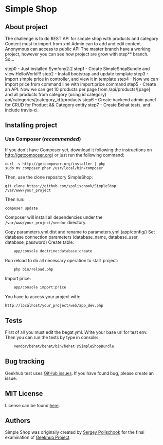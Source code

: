 Simple Shop
========================

About project
----------------------------------

The challenge is to do REST API for simple shop with products and category
Content must to import from xml
Admin can to add and edit content
Anonymous can access to public API
The master branch have a working project, however you can see how project are grow with step** branch.
So...

step0  - Just installed Symfony2.2
step1  - Create SimpleShopBundle and view HelloWorld!!!
step2  - Install bootstrap and update template
step3  - Import simple price in controller, and view it in template
step4  - Now we can import price from command line with import:price command
step5  - Create an API. Now we can get 10 products per page from   /api/products/[page]
            and all products from category (using id category)     api/categories/[category_id]/products
step6  - Create backend admin panel for CRUD for Product && Category entity
step7  - Create Behat tests, and include travis-ci.

Installing project
----------------------------------

### Use Composer (*recommended*)

If you don't have Composer yet, download it following the instructions on
http://getcomposer.org/ or just run the following command:

    curl -s http://getcomposer.org/installer | php
    sudo mv composer.phar /usr/local/bin/composer

Then, use the clone repository SimpleShop:

    git clone https://github.com/spolischook/SimpleShop /var/www/your_project

Then run:

    composer update

Composer will install all dependencies under the
`/var/www/your_project/vendor` directory.

Copy parameters.yml.dist and rename to parameters.yml (app/config/)
Set database connection parameters (database_name, database_user, database_password)
Create table:

``` bash
    app/console doctrine:database:create
```

Run reload to do all necessary operation to start project:

``` bash
    php bin/reload.php
```

Import price:

``` bash
    app/console import:price
```

You have to access your project with:

    http://localhost/your_project/web/app_dev.php

Tests
-------------------------------------

First of all you must edit the begat.yml. Write your base url for test env.
Then you can run the tests by type in console:
``` bash
    vendor/behat/behat/bin/behat @SimpleShopBundle
```

Bug tracking
------------

Geekhub test uses [GitHub issues](https://github.com/spolischook/SimpleShop/issues?state=open).
If you have found bug, please create an issue.

MIT License
-----------

License can be found [here](https://github.com/Sylius/Sylius/blob/master/LICENSE).

Authors
-------

Simple Shop was originally created by [Sergey Polischook](http://kotoblog.pp.ua) for the final examination of [Geekhub Project](http://geekhub.ck.ua).